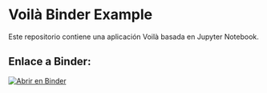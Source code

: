 # Voilà Binder Example

Este repositorio contiene una aplicación Voilà basada en Jupyter Notebook.

## Enlace a Binder:

[![Abrir en Binder](https://mybinder.org/badge_logo.svg)](https://mybinder.org/v2/gh/TU_USUARIO/TU_REPO/HEAD?urlpath=voila/render/notebook.ipynb)
